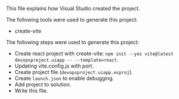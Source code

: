 This file explains how Visual Studio created the project.

The following tools were used to generate this project:
- create-vite

The following steps were used to generate this project:
- Create react project with create-vite: `npm init --yes vite@latest devopsproject.uiapp -- --template=react`.
- Updating vite.config.js with port.
- Create project file (`devopsproject.uiapp.esproj`).
- Create `launch.json` to enable debugging.
- Add project to solution.
- Write this file.
